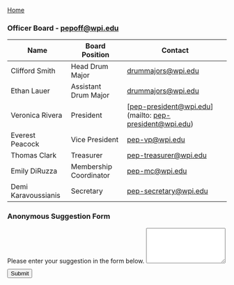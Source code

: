 [Home](Home)

<script src="https://www.google.com/recaptcha/api.js" async defer></script>

### Officer Board - [pepoff@wpi.edu](mailto:pepoff@wpi.edu)
| Name | Board Position | Contact |
|------|----------------|---------|
| Clifford Smith | Head Drum Major | [drummajors@wpi.edu](mailto:drummajors@wpi.edu) | 
| Ethan Lauer | Assistant Drum Major | [drummajors@wpi.edu](mailto:drummajors@wpi.edu) | 
| Veronica Rivera | President | [pep-president@wpi.edu](mailto: pep-president@wpi.edu) | 
| Everest Peacock | Vice President | [pep-vp@wpi.edu](mailto:pep-vp@wpi.edu) |
| Thomas Clark | Treasurer | [pep-treasurer@wpi.edu](mailto:pep-treasurer@wpi.edu) |
| Emily DiRuzza | Membership Coordinator | [pep-mc@wpi.edu](mailto:pep-mc@wpi.edu) |
| Demi Karavoussianis | Secretary | [pep-secretary@wpi.edu](mailto:pep-secretary@wpi.edu) |

### Anonymous Suggestion Form
<form action="cgi-bin/anon-sugg.cgi" method="POST">
  <div class="form-group">
    <label for="suggestion">Please enter your suggestion in the form below.</label>
    <textarea class="form-control" rows="5" id="suggestion" name="suggestion"></textarea>
  </div>
  <div class="g-recaptcha" data-sitekey="6LfmVAETAAAAANhDvy-hhZfjHKOo3TeUC30354LN"></div>
  <button type="submit" class="btn btn-primary" style="margin: 10px 0">Submit</button>
</form>
